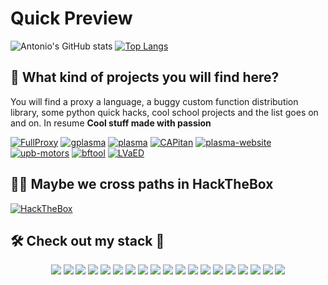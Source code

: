 # Quick Preview

![Antonio's GitHub stats](https://github-readme-stats.vercel.app/api?username=shoriwe&include_all_commits=true&show_icons=true)
[![Top Langs](https://github-readme-stats.vercel.app/api/top-langs/?username=shoriwe&layout=compact&hide=php)](https://github.com/anuraghazra/github-readme-stats)

## 🤔 What kind of projects you will find here?

You will find a proxy a language, a buggy custom function distribution library, some python quick hacks, cool school projects and the list goes on and on. In resume **Cool stuff made with passion**

[![FullProxy](https://github-readme-stats.vercel.app/api/pin/?show_owner=shoriwe&username=shoriwe&repo=FullProxy)](https://github.com/shoriwe/FullProxy)
[![gplasma](https://github-readme-stats.vercel.app/api/pin/?show_owner=shoriwe&username=shoriwe&repo=gplasma)](https://github.com/shoriwe/gplasma)
[![plasma](https://github-readme-stats.vercel.app/api/pin/?show_owner=shoriwe&username=shoriwe&repo=plasma)](https://github.com/shoriwe/plasma)
[![CAPitan](https://github-readme-stats.vercel.app/api/pin/?show_owner=shoriwe&username=shoriwe&repo=CAPitan)](https://github.com/shoriwe/CAPitan)
[![plasma-website](https://github-readme-stats.vercel.app/api/pin/?show_owner=shoriwe&username=shoriwe&repo=plasma-website)](https://github.com/shoriwe/plasma-website)
[![upb-motors](https://github-readme-stats.vercel.app/api/pin/?show_owner=shoriwe&username=shoriwe&repo=upb-motors)](https://github.com/shoriwe/upb-motors)
[![bftool](https://github-readme-stats.vercel.app/api/pin/?show_owner=shoriwe&username=shoriwe&repo=bftool)](https://github.com/shoriwe/bftool)
[![LVaED](https://github-readme-stats.vercel.app/api/pin/?show_owner=shoriwe&username=shoriwe&repo=LVaED)](https://github.com/shoriwe/LVaED)

## 🐱‍💻 Maybe we cross paths in HackTheBox

[![HackTheBox](http://www.hackthebox.eu/badge/image/106709)](https://www.hackthebox.eu/profile/106709)

## 🛠️ Check out my stack 🔧

<div align="center">
    <img src="https://img.shields.io/badge/go-%2300ADD8.svg?&style=for-the-badge&logo=go&logoColor=white"/>
    <img src="https://img.shields.io/badge/c%20-%2300599C.svg?&style=for-the-badge&logo=c&logoColor=white"/>
    <img src="https://img.shields.io/badge/c++-%2300599C.svg?style=for-the-badge&logo=c%2B%2B&logoColor=white"/>
    <img src="https://img.shields.io/badge/php-%23777BB4.svg?style=for-the-badge&logo=php&logoColor=white"/>
    <img src="https://img.shields.io/badge/docker-%230db7ed.svg?style=for-the-badge&logo=docker&logoColor=white"/>
    <img src="https://img.shields.io/badge/python%20-%2314354C.svg?&style=for-the-badge&logo=python&logoColor=white"/>
    <img src="https://img.shields.io/badge/flask%20-%23000.svg?&style=for-the-badge&logo=flask&logoColor=white"/>
    <img src="https://img.shields.io/badge/powershell%20-%2300599C.svg?&style=for-the-badge&logo=powershell&logoColor=white"/>
    <img src="https://img.shields.io/badge/shell_script%20-%23121011.svg?&style=for-the-badge&logo=gnu-bash&logoColor=white"/>
    <img src="https://img.shields.io/badge/Windows-0078D6?style=for-the-badge&logo=windows&logoColor=white"/>
    <img src="https://img.shields.io/badge/Linux-FCC624?style=for-the-badge&logo=linux&logoColor=black"/>
    <img src="https://img.shields.io/badge/nginx%20-%23009639.svg?&style=for-the-badge&logo=nginx&logoColor=white"/>
    <img src="https://img.shields.io/badge/gunicorn-%298729.svg?style=for-the-badge&logo=gunicorn&logoColor=white"/>
    <img src="https://img.shields.io/badge/html5%20-%23E34F26.svg?&style=for-the-badge&logo=html5&logoColor=white"/>
    <img src="https://img.shields.io/badge/css3%20-%231572B6.svg?&style=for-the-badge&logo=css3&logoColor=white"/>
    <img src="https://img.shields.io/badge/javascript-%23323330.svg?style=for-the-badge&logo=javascript&logoColor=%23F7DF1E"/>
    <img src="https://img.shields.io/badge/java-%23ED8B00.svg?&style=for-the-badge&logo=java&logoColor=white"/>
    <img src="https://img.shields.io/badge/c%23%20-%23239120.svg?&style=for-the-badge&logo=c-sharp&logoColor=white"/>
    <img src="https://img.shields.io/badge/ruby-%23CC342D.svg?&style=for-the-badge&logo=ruby&logoColor=white"/>
</div>

